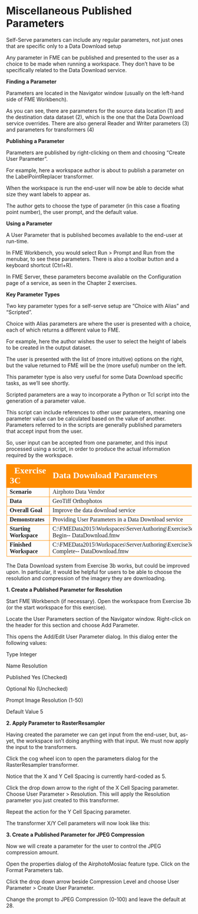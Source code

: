 # Miscellaneous Published Parameters

Self-Serve parameters can include any regular parameters, not just ones that are specific only to a Data Download setup

Any parameter in FME can be published and presented to the user as a choice to be made when running a workspace. They don’t have to be specifically related to the Data Download service.

**Finding a Parameter**

Parameters are located in the Navigator window (usually on the left-hand side of FME Workbench).

As you can see, there are parameters for the source data location (1) and the destination data dataset (2), which is the one that the Data Download service overrides. There are also general Reader and Writer parameters (3) and parameters for transformers (4)

**Publishing a Parameter**

Parameters are published by right-clicking on them and choosing “Create User Parameter”.

For example, here a workspace author is about to publish a parameter on the LabelPointReplacer transformer.

When the workspace is run the end-user will now be able to decide what size they want labels to appear as.

The author gets to choose the type of parameter (in this case a floating point number), the user prompt, and the default value.

**Using a Parameter**

A User Parameter that is published becomes available to the end-user at run-time.

In FME Workbench, you would select Run > Prompt and Run from the menubar, to see these parameters. There is also a toolbar button and a keyboard shortcut (Ctrl+R).

In FME Server, these parameters become available on the Configuration page of a service, as seen in the Chapter 2 exercises.

**Key Parameter Types**

Two key parameter types for a self-serve setup are “Choice with Alias” and “Scripted”.

Choice with Alias parameters are where the user is presented with a choice, each of which returns a different value to FME.

For example, here the author wishes the user to select the height of labels to be created in the output dataset.

The user is presented with the list of (more intuitive) options on the right, but the value returned to FME will be the (more useful) number on the left.

This parameter type is also very useful for some Data Download specific tasks, as we’ll see shortly.

Scripted parameters are a way to incorporate a Python or Tcl script into the generation of a parameter value.

This script can include references to other user parameters, meaning one parameter value can be calculated based on the value of another. Parameters referred to in the scripts are generally published parameters that accept input from the user.

So, user input can be accepted from one parameter, and this input processed using a script, in order to produce the actual information required by the workspace.

<table style="border-spacing: 0px;border-collapse: collapse;font-family:serif">
<tr>
<td style="vertical-align:middle;background-color:darkorange;border: 2px solid darkorange">
<i class="fa fa-cogs fa-lg fa-pull-left fa-fw" style="color:white;padding-right: 12px;vertical-align:text-top"></i>
<span style="color:white;font-size:x-large;font-weight: bold">Exercise 3C </span>
</td>
<td style="border: 2px solid darkorange;background-color:darkorange;color:white">
<span style="color:white;font-size:x-large;font-weight: bold">Data
Download
Parameters</span>
</td>
</tr>

<tr>
<td style="border: 1px solid darkorange; font-weight: bold">Scenario</td>
<td style="border: 1px solid darkorange">Airphoto Data Vendor</td>
</tr>

<tr>
<td style="border: 1px solid darkorange; font-weight: bold">Data</td>
<td style="border: 1px solid darkorange">GeoTiff Orthophotos</td>
</tr>

<tr>
<td style="border: 1px solid darkorange; font-weight: bold">Overall Goal</td>
<td style="border: 1px solid darkorange">Improve
the
data
download
service</td>
</tr>

<tr>
<td style="border: 1px solid darkorange; font-weight: bold">Demonstrates</td>
<td style="border: 1px solid darkorange">Providing
User
Parameters
in
a
Data
Download
service</td>
</tr>

<tr>
<td style="border: 1px solid darkorange; font-weight: bold">Starting Workspace</td>
<td style="border: 1px solid darkorange">C:\FMEData2015\Workspaces\ServerAuthoring\Exercise3c-­‐Begin-­‐
DataDownload.fmw</td>
</tr>

<tr>
<td style="border: 1px solid darkorange; font-weight: bold">Finished Workspace</td>
<td style="border: 1px solid darkorange">C:\FMEData2015\Workspaces\ServerAuthoring\Exercise3c-­‐Complete-­‐
DataDownload.fmw</td>
</tr>

</table>

The Data Download system from Exercise 3b works, but could be improved upon. In particular, it would be helpful for users to be able to choose the resolution and compression of the imagery they are downloading.

**1. Create a Published Parameter for Resolution**

Start FME Workbench (if necessary). Open the workspace from Exercise 3b (or the start workspace for this exercise).

Locate the User Parameters section of the Navigator window. Right-click on the header for this section and choose Add Parameter.

This opens the Add/Edit User Parameter dialog. In this dialog enter the following values:

Type Integer

Name Resolution

Published Yes (Checked)

Optional No (Unchecked)

Prompt Image Resolution (1-50)

Default Value 5

**2. Apply Parameter to RasterResampler**

Having created the parameter we can get input from the end-user, but, as-yet, the workspace isn’t doing anything with that input. We must now apply the input to the transformers.

Click the cog wheel icon to open the parameters dialog for the RasterResampler transformer.

Notice that the X and Y Cell Spacing is currently hard-coded as 5.

Click the drop down arrow to the right of the X Cell Spacing parameter. Choose User Parameter > Resolution. This will apply the Resolution parameter you just created to this transformer.

Repeat the action for the Y Cell Spacing parameter.

The transformer X/Y Cell parameters will now look like this:

**3. Create a Published Parameter for JPEG Compression**

Now we will create a parameter for the user to control the JPEG compression amount.

Open the properties dialog of the AirphotoMosiac feature type.
Click on the Format Parameters tab.

Click the drop down arrow beside Compression Level and choose User Parameter > Create User Parameter.

Change the prompt to JPEG Compression (0-100) and leave the default at 28.